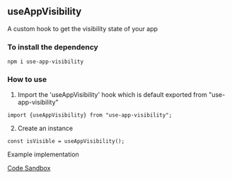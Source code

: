 ## useAppVisibility
A custom hook to get the visibility state of your app

### To install the dependency
```
npm i use-app-visibility
```
### How to use
1. Import the 'useAppVisibility' hook which is default exported from "use-app-visibility"
```
import {useAppVisibility} from "use-app-visibility";
```
2. Create an instance
```
const isVisible = useAppVisibility();
```


Example implementation

[Code Sandbox](https://codesandbox.io/p/sandbox/document-visibility-yskfwz)

